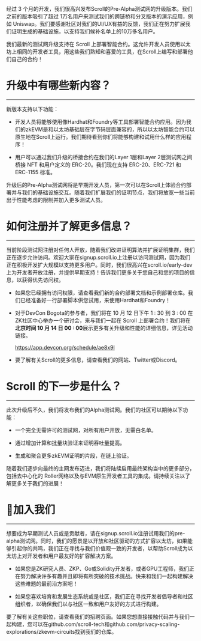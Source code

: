 
经过 3 个月的开发，我们很高兴发布Scroll的Pre-Alpha测试网的升级版本。我们之前的版本吸引了超过 1万名用户来测试我们的跨链桥和分叉版本的演示应用，例如 Uniswap。我们要感谢社区对我们的UI/UX有益的反馈，我们正在努力扩展我们证明生成的基础设施，以支持我们候补名单上的10万多名用户。

我们最新的测试网升级支持在 Scroll 上部署智能合约。这允许开发人员使用以太坊上相同的开发者工具，用这些我们熟知和喜爱的工具，在Scroll上编写和部署他们自己的合约！

# 升级中有哪些新内容？

------

新版本支持以下功能：

- 开发人员将能够使用像Hardhat和Foundry等工具部署智能合约应用。因为我们的zkEVM是和以太坊基础层在字节码层面兼容的，所以以太坊智能合约可以原生地在Scroll上运行。我们期待看到你们将能够构建和试用什么样的应用程序！

- 用户可以通过我们升级的桥接合约在我们的Layer 1层和Layer 2层测试网之间桥接 NFT 和用户定义的 ERC-20。我们现在支持 ERC-20、ERC-721 和 ERC-1155 标准。

升级后的Pre-Alpha测试网将是早期开发人员，第一次可以在Scroll上体验合约部署并与我们的基础设施交互。随着我们扩展我们的证明节点，我们将放宽一些当前出于性能考虑的限制并加入更多测试人员。



# 如何注册并了解更多信息？

------

当前阶段测试网注册对任何人开放，随着我们改进证明算法并扩展证明集群，我们正在逐步允许访问。欢迎大家在signup.scroll.io上注册以访问测试网，因为我们正在积极开发扩大规模以支持更多用户。同时，我们很高兴在scroll.io/early-dev上为开发者开放注册，并提供早期支持！告诉我们更多关于您自己和您的项目的信息，以获得优先访问权。

- 如果您已经拥有访问权限，请查看我们新的合约部署文档和示例部署仓库。我们已经准备好一行部署脚本供您试用，来使用Hardhat和Foundry！

- 对于DevCon Bogota的参与者，我们将在 10 月 12 日下午 1 : 30 到 3 : 00 在ZK社区中心举办一个研讨会，来与我们一起在 Scroll 上部署合约！我们将在**北京时间 10 月 14 日 00 : 00**展示更多有关升级和性能的详细信息，详见活动链接。

	https://app.devcon.org/schedule/ae8x9l

- 要了解有关Scroll的更多信息，请查看我们的网站、Twitter或Discord。



#  Scroll 的下一步是什么？

------

此次升级后不久，我们将发布我们的Alpha测试网。我们的社区可以期待以下功能：

- 一个完全无需许可的测试网，对所有用户开放，无需白名单。

- 通过增加计算和批量块验证来证明吞吐量提高。

- 生成和聚合更多zkEVM证明的片段，在链上验证。

随着我们逐步向最终的主网发布迈进，我们将陆续启用最终架构当中的更多部分，包括去中心化的 Roller网络以及与EVM原生开发者工具的集成。请持续关注以了解更多关于我们的进展！

# 📜加入我们

------

想要成为早期测试人员或是贡献者，请在signup.scroll.io注册试用我们的pre-alpha测试网。同时，我们的愿景是以开放和社区驱动的方式扩容以太坊，如果能够引起你的共鸣，我们正在寻找与我们价值观一致的开发者，以帮助Scroll成为以太坊上对开发者和用户最友好的扩容解决方案。

- 如果您是ZK研究人员、ZKP、Go或Solidity开发者，或者GPU工程师，我们正在努力解决许多有趣并且即将有所突破的技术挑战。快来和我们一起构建解决这些难题的最前沿方案吧！

- 如果您喜欢培育和发展生态系统或是社区，我们正在寻找开发者倡导者和社区组织者，以确保我们以与社区一致和用户友好的方式进行构建。

要了解有关这些职位，请查看我们的招聘页面。如果您想直接接触代码并与我们一起构建，您可以在github.com/scroll-tech和github.com/privacy-scaling-explorations/zkevm-circuits找到我们的仓库。